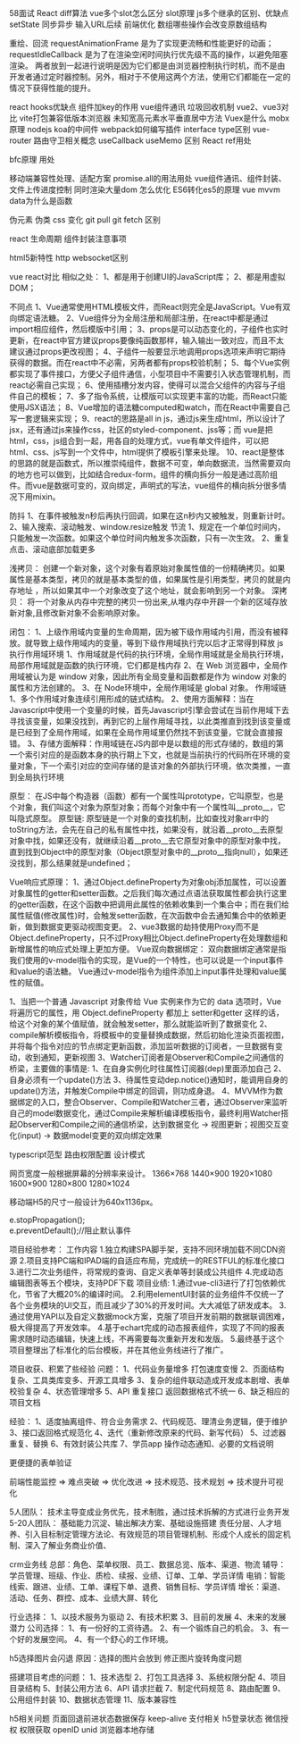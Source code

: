 58面试
React diff算法
vue多个slot怎么区分 slot原理
js多个继承的区别、优缺点
setState 同步异步
输入URL后续
前端优化
数组哪些操作会改变原数组结构

重绘、回流
  requestAnimationFrame 是为了实现更流畅和性能更好的动画；
  requestIdleCallback 是为了在渲染空闲时间执行优先级不高的操作，以避免阻塞渲染。
  两者放到一起进行说明是因为它们都是由浏览器控制执行时机，而不是由开发者通过定时器控制。另外，相对于不使用这两个方法，使用它们都能在一定的情况下获得性能的提升。

react hooks优缺点
组件加key的作用
vue组件通讯
垃圾回收机制
vue2、vue3对比
vite打包兼容低版本浏览器
未知宽高元素水平垂直居中方法
Vuex是什么
mobx原理
nodejs koa的中间件
webpack如何编写插件
interface type区别
vue-router 路由守卫相关概念
useCallback useMemo 区别
React ref用处

bfc原理 用处
  
移动端兼容性处理、适配方案
promise.all的用法用处
vue组件通讯、组件封装、文件上传进度控制
同时渲染大量dom 怎么优化
ES6转化es5的原理
vue mvvm  data为什么是函数

伪元素 伪类
css 变化
git pull git fetch 区别

react 生命周期
组件封装注意事项

html5新特性
http websocket区别

vue react对比
相似之处：
  1、都是用于创建UI的JavaScript库；
  2、都是用虚拟DOM；

不同点
  1、Vue通常使用HTML模板文件，而React则完全是JavaScript。Vue有双向绑定语法糖。
  2、Vue组件分为全局注册和局部注册，在react中都是通过import相应组件，然后模版中引用；
  3、props是可以动态变化的，子组件也实时更新，在react中官方建议props要像纯函数那样，输入输出一致对应，而且不太建议通过props更改视图；
  4、子组件一般要显示地调用props选项来声明它期待获得的数据。而在react中不必需，另两者都有props校验机制；
  5、每个Vue实例都实现了事件接口，方便父子组件通信，小型项目中不需要引入状态管理机制，而react必需自己实现；
  6、使用插槽分发内容，使得可以混合父组件的内容与子组件自己的模板；
  7、多了指令系统，让模版可以实现更丰富的功能，而React只能使用JSX语法；
  8、Vue增加的语法糖computed和watch，而在React中需要自己写一套逻辑来实现；
  9、react的思路是all in js，通过js来生成html，所以设计了jsx，还有通过js来操作css，社区的styled-component、jss等；而 vue是把html，css，js组合到一起，用各自的处理方式，vue有单文件组件，可以把html、css、js写到一个文件中，html提供了模板引擎来处理。
  10、react是整体的思路的就是函数式，所以推崇纯组件，数据不可变，单向数据流，当然需要双向的地方也可以做到，比如结合redux-form，组件的横向拆分一般是通过高阶组件。而vue是数据可变的，双向绑定，声明式的写法，vue组件的横向拆分很多情况下用mixin。

防抖
  1、在事件被触发n秒后再执行回调，如果在这n秒内又被触发，则重新计时。
  2、输入搜索、滚动触发、window.resize触发
节流
  1、规定在一个单位时间内，只能触发一次函数。如果这个单位时间内触发多次函数，只有一次生效。
  2、重复点击、滚动底部加载更多
 
浅拷贝：
  创建一个新对象，这个对象有着原始对象属性值的一份精确拷贝。如果属性是基本类型，拷贝的就是基本类型的值，如果属性是引用类型，拷贝的就是内存地址 ，所以如果其中一个对象改变了这个地址，就会影响到另一个对象。
深拷贝：
  将一个对象从内存中完整的拷贝一份出来,从堆内存中开辟一个新的区域存放新对象,且修改新对象不会影响原对象。

闭包：
  1、上级作用域内变量的生命周期，因为被下级作用域内引用，而没有被释放。就导致上级作用域内的变量，等到下级作用域执行完以后才正常得到释放
js执行作用域环境
  1、作用域就是代码的执行环境，全局作用域就是全局执行环境，局部作用域就是函数的执行环境，它们都是栈内存
  2、在 Web 浏览器中，全局作用域被认为是 window 对象，因此所有全局变量和函数都是作为 window 对象的属性和方法创建的。
  3、在 Node环境中，全局作用域是 global 对象。
作用域链
  1、多个作用域对象连续引用形成的链式结构。
  2、使用方面解释：当在Javascript中使用一个变量的时候，首先Javascript引擎会尝试在当前作用域下去寻找该变量，如果没找到，再到它的上层作用域寻找，以此类推直到找到该变量或是已经到了全局作用域，如果在全局作用域里仍然找不到该变量，它就会直接报错。
  3、存储方面解释：作用域链在JS内部中是以数组的形式存储的，数组的第一个索引对应的是函数本身的执行期上下文，也就是当前执行的代码所在环境的变量对象，下一个索引对应的空间存储的是该对象的外部执行环境，依次类推，一直到全局执行环境

原型：
  在JS中每个构造器（函数）都有一个属性叫prototype，它叫原型，也是个对象，我们叫这个对象为原型对象；而每个对象中有一个属性叫__proto__，它叫隐式原型。
原型链:
  原型链是一个对象的查找机制，比如查找对象arr中的toString方法，会先在自己的私有属性中找，如果没有，就沿着__proto__去原型对象中找，如果还没有，就继续沿着__proto__去它原型对象中的原型对象中找，直到找到Object中的原型对象（Object原型对象中的__proto__指向null），如果还没找到，那么结果就是undefined；

Vue响应式原理：
  1、通过Object.defineProperty为对象obj添加属性，可以设置对象属性的getter和setter函数。之后我们每次通过点语法获取属性都会执行这里的getter函数，在这个函数中把调用此属性的依赖收集到一个集合中；而在我们给属性赋值(修改属性)时，会触发setter函数，在次函数中会去通知集合中的依赖更新，做到数据变更驱动视图变更。
  2、vue3数据的劫持使用Proxy而不是Object.defineProperty，只不过Proxy相比Object.defineProperty在处理数组和新增属性的响应式处理上更加方便。
Vue双向数据绑定：
  双向数据绑定通常是指我们使用的v-model指令的实现，是Vue的一个特性，也可以说是一个input事件和value的语法糖。 Vue通过v-model指令为组件添加上input事件处理和value属性的赋值。

  1、当把一个普通 Javascript 对象传给 Vue 实例来作为它的 data 选项时，Vue 将遍历它的属性，用 Object.defineProperty 都加上 setter和getter 这样的话，给这个对象的某个值赋值，就会触发setter，那么就能监听到了数据变化
  2、compile解析模板指令，将模板中的变量替换成数据，然后初始化渲染页面视图，并将每个指令对应的节点绑定更新函数，添加监听数据的订阅者，一旦数据有变动，收到通知，更新视图
  3、Watcher订阅者是Observer和Compile之间通信的桥梁，主要做的事情是:
    1、在自身实例化时往属性订阅器(dep)里面添加自己
    2、自身必须有一个update()方法
    3、待属性变动dep.notice()通知时，能调用自身的update()方法，并触发Compile中绑定的回调，则功成身退。
  4、MVVM作为数据绑定的入口，整合Observer、Compile和Watcher三者，通过Observer来监听自己的model数据变化，通过Compile来解析编译模板指令，最终利用Watcher搭起Observer和Compile之间的通信桥梁，达到数据变化 -> 视图更新；视图交互变化(input) -> 数据model变更的双向绑定效果


typescript范型
路由权限配置
设计模式

网页宽度一般根据屏幕的分辨率来设计。
1366×768
1440×900
1920×1080
1600×900
1280×800
1280×1024

移动端H5的尺寸一般设计为640x1136px。

e.stopPropagation();  
e.preventDefault();//阻止默认事件

项目经验参考：
  工作内容
    1.独立构建SPA脚手架，支持不同环境加载不同CDN资源
    2.项目支持PC端和IPAD端的自适应布局，完成统一的RESTFUL的标准化接口
    3.进行二次业务组件，将常规的查询、自定义表单等封装成公共组件
    4.完成动态编辑图表等五个模块，支持PDF下载
  项目业绩:
    1.通过vue-cli3进行了打包依赖优化，节省了大概20%的编译时间。
    2.利用elementUI封装的业务组件不仅统一了各个业务模块的UI交互，而且减少了30%的开发时间。大大减低了研发成本。
    3.通过使用YAPI以及自定义数据mock方案，克服了项目开发前期的数据联调困难，极大得提高了开发效率。
    4.基于echart完成的动态报表组件，实现了不同的报表需求随时动态编辑，快速上线，不再需要每次重新开发和发版。
    5.最终基于这个项目整理出了标准化的后台模板，并在其他业务线进行了推广。


项目收获、积累了些经验
问题：
1、代码业务量增多 打包速度变慢
2、页面结构复杂、工具类库变多、开源工具增多
3、复杂的组件联动造成开发成本剧增、表单校验复杂
4、状态管理增多
5、API 重复接口 返回数据格式不统一
6、缺乏相应的项目文档

经验：
1、适度抽离组件、符合业务需求
2、代码规范、理清业务逻辑，便于维护
3、接口返回格式规范化
4、迭代（重新修改原来的代码、新写代码）
5、过滤器重复、替换
6、有效封装公共库
7、学员app 操作动态通知、必要的文档说明

更便捷的表单验证

前端性能监控 =>  难点突破  => 优化改进 => 技术规范、技术规划  =>  技术提升可视化

5人团队：
  技术主导变成业务优先，技术制胜，通过技术拆解的方式进行业务开发 
5-20人团队：
  基础能力沉淀、输出解决方案、基础设施搭建
  责任分层、人才培养、引入目标制定管理方法论、有效规范的项目管理机制、形成个人成长的固定机制、深入了解业务商业价值、


crm业务线
  总部：角色、菜单权限、员工、数据总览、版本、渠道、物流
  辅导：学员管理、班级、作业、质检、续报、业绩、订单、工单、学员详情
  电销：智能线索、跟进、业绩、工单、课程下单、退费、销售目标、学员详情
  增长：渠道、活动、任务、群控、成本、业绩大屏、转化

行业选择：
  1、以技术服务为驱动
  2、有技术积累
  3、目前的发展
  4、未来的发展潜力
公司选择：
  1、有一份好的工资待遇。
  2、有一个锻炼自己的机会。
  3、有一个好的发展空间。
  4、有一个舒心的工作环境。


h5选择图片会闪退
原因：选择的图片会放到
修正图片旋转角度问题

搭建项目考虑的问题：
 1、技术选型
 2、打包工具选择
 3、系统权限分配
 4、项目目录结构
 5、封装公用方法
 6、API 请求拦截
 7、制定代码规范
 8、路由配置
 9、公用组件封装
 10、数据状态管理
 11、版本兼容性


 h5相关问题
 页面回退前进状态数据保存 keep-alive
 支付相关
 h5登录状态 微信授权 权限获取 openID unid
 浏览器本地存储

 

